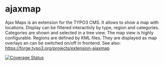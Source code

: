ajaxmap
=======

Ajax Maps is an extension for the TYPO3 CMS. It allows to show a map with locations. Display can be filtered interactivly by type, region and categories. Categories are shown and selected in a tree view. The map view is highly configurable. Regions are defined by KML files. They are displayed as map overlays an can be switched on/off in frontend.  See also: https://forge.typo3.org/projects/extension-ajaxmap

[![Coverage Status](https://coveralls.io/repos/dwenzel/ajaxmap/badge.png)](https://coveralls.io/r/dwenzel/ajaxmap)
